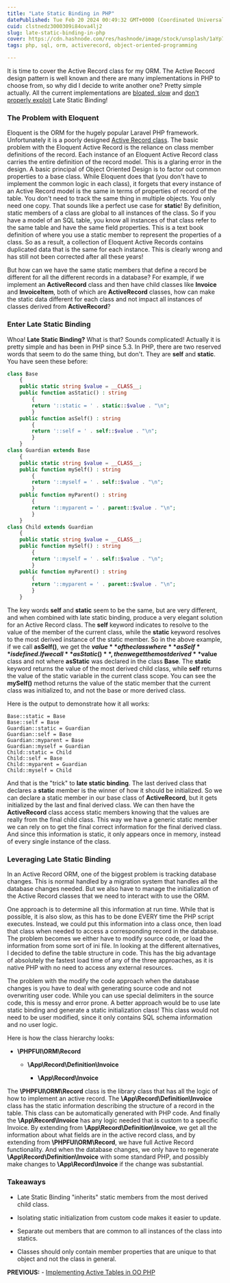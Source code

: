 ```yaml
---
title: "Late Static Binding in PHP"
datePublished: Tue Feb 20 2024 00:49:32 GMT+0000 (Coordinated Universal Time)
cuid: clstnedz3000309i84ova4lj2
slug: late-static-binding-in-php
cover: https://cdn.hashnode.com/res/hashnode/image/stock/unsplash/1aYp7IFkHRM/upload/08803ea16ca578891d4187103320feae.jpeg
tags: php, sql, orm, activerecord, object-oriented-programming

---
```


It is time to cover the Active Record class for my ORM. The Active Record design pattern is well known and there are many implementations in PHP to choose from, so why did I decide to write another one? Pretty simple actually. All the current implementations are [bloated, slow](https://github.com/Big-Shark/forked-php-orm-benchmark) and [don't properly exploit](https://laravel.com/docs/10.x/eloquent#generating-model-classes) Late Static Binding!

### The Problem with Eloquent

Eloquent is the ORM for the hugely popular Laravel PHP framework. Unfortunately it is a poorly designed [Active Record class](https://laravel.com/docs/10.x/eloquent). The basic problem with the Eloquent Active Record is the reliance on class member definitions of the record. Each instance of an Eloquent Active Record class carries the entire definition of the record model. This is a glaring error in the design. A basic principal of Object Oriented Design is to factor out common properties to a base class. While Eloquent does that (you don't have to implement the common logic in each class), it forgets that every instance of an Active Record model is the same in terms of properties of record of the table. You don't need to track the same thing in multiple objects. You only need one copy. That sounds like a perfect use case for **static**! By definition, static members of a class are global to all instances of the class. So if you have a model of an SQL table, you know all instances of that class refer to the same table and have the same field properties. This is a text book definition of where you use a static member to represent the properties of a class. So as a result, a collection of Eloquent Active Records contains duplicated data that is the same for each instance. This is clearly wrong and has still not been corrected after all these years!

But how can we have the same static members that define a record be different for all the different records in a database? For example, if we implement an **ActiveRecord** class and then have child classes like **Invoice** and **InvoiceItem**, both of which are **ActiveRecord** classes, how can make the static data different for each class and not impact all instances of classes derived from **ActiveRecord**?

### Enter Late Static Binding

Whoa! **Late Static Binding?** What is that? Sounds complicated! Actually it is pretty simple and has been in PHP since 5.3. In PHP, there are two reserved words that seem to do the same thing, but don't. They are **self** and **static**. You have seen these before:

```php
class Base
    {
	public static string $value = __CLASS__;
	public function asStatic() : string
        {
		return '::static = ' . static::$value . "\n";
		}
	public function asSelf() : string
		{
		return '::self = ' . self::$value . "\n";
		}
	}
class Guardian extends Base
	{
	public static string $value = __CLASS__;
	public function mySelf() : string
		{
		return '::myself = ' . self::$value . "\n";
		}
	public function myParent() : string
		{
		return '::myparent = ' . parent::$value . "\n";
		}
	}
class Child extends Guardian
	{
	public static string $value = __CLASS__;
	public function mySelf() : string
		{
		return '::myself = ' . self::$value . "\n";
		}
	public function myParent() : string
		{
		return '::myparent = ' . parent::$value . "\n";
		}
	}
```

The key words **self** and **static** seem to be the same, but are very different, and when combined with late static binding, produce a very elegant solution for an Active Record class. The **self** keyword indicates to resolve to the value of the member of the current class, while the **static** keyword resolves to the most derived instance of the static member. So in the above example, if we call **asSelf()**, we get the **$value** of the class where **asSelf** is defined. If we call **asStatic()**, then we get the most derived **$value** class and not where **asStatic** was declared in the class **Base**. The **static** keyword returns the value of the most derived child class, while **self** returns the value of the static variable in the current class scope. You can see the **mySelf()** method returns the value of the static member that the current class was initialized to, and not the base or more derived class.

Here is the output to demonstrate how it all works:

```plaintext
Base::static = Base
Base::self = Base
Guardian::static = Guardian
Guardian::self = Base
Guardian::myparent = Base
Guardian::myself = Guardian
Child::static = Child
Child::self = Base
Child::myparent = Guardian
Child::myself = Child
```

And that is the "trick" to **late static binding**. The last derived class that declares a **static** member is the winner of how it should be initialized. So we can declare a static member in our base class of **ActiveRecord**, but it gets initialized by the last and final derived class. We can then have the **ActiveRecord** class access static members knowing that the values are really from the final child class. This way we have a generic static member we can rely on to get the final correct information for the final derived class. And since this information is static, it only appears once in memory, instead of every single instance of the class.

### Leveraging Late Static Binding

In an Active Record ORM, one of the biggest problem is tracking database changes. This is normal handled by a migration system that handles all the database changes needed. But we also have to manage the initialization of the Active Record classes that we need to interact with to use the ORM.

One approach is to determine all this information at run time. While that is possible, it is also slow, as this has to be done EVERY time the PHP script executes. Instead, we could put this information into a class once, then load that class when needed to access a corresponding record in the database. The problem becomes we either have to modify source code, or load the information from some sort of ini file. In looking at the different alternatives, I decided to define the table structure in code. This has the big advantage of absolutely the fastest load time of any of the three approaches, as it is native PHP with no need to access any external resources.

The problem with the modify the code approach when the database changes is you have to deal with generating source code and not overwriting user code. While you can use special delimiters in the source code, this is messy and error prone. A better approach would be to use late static binding and generate a static initialization class! This class would not need to be user modified, since it only contains SQL schema information and no user logic.

Here is how the class hierarchy looks:

* **\\PHPFUI\\ORM\\Record**
    
    * **\\App\\Record\\Definition\\Invoice**
        
        * **\\App\\Record\\Invoice**
            

The **\\PHPFUI\\ORM\\Record** class is the library class that has all the logic of how to implement an active record. The **\\App\\Record\\Definition\\Invoice** class has the static information describing the structure of a record in the table. This class can be automatically generated with PHP code. And finally the **\\App\\Record\\Invoice** has any logic needed that is custom to a specific Invoice. By extending from **\\App\\Record\\Definition\\Invoice**, we get all the information about what fields are in the active record class, and by extending from **\\PHPFUI\\ORM\\Record**, we have full Active Record functionality. And when the database changes, we only have to regenerate **\\App\\Record\\Definition\\Invoice** with some standard PHP, and possibly make changes to **\\App\\Record\\Invoice** if the change was substantial.

### Takeaways

* Late Static Binding "inherits" static members from the most derived child class.
    
* Isolating static initialization from custom code makes it easier to update.
    
* Separate out members that are common to all instances of the class into statics.
    
* Classes should only contain member properties that are unique to that object and not the class in general.
    

**PREVIOUS:** - [Implementing Active Tables in OO PHP](https://blog.phpfui.com/implementing-active-tables-in-oo-php)